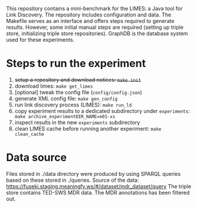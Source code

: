 This repository contains a mini-benchmark for the LIMES: a Java tool for Link
Discovery. The repository includes configuration and data. The Makefile serves
as an interface and offers steps required to generate results. However, some
initial manual steps are required (setting up triple store, initializing triple
store repositories). GraphDB is the database system used for these experiments.

# Steps to run the experiment
1. ~~setup a repository and download notices: `make init`~~
1. download limes: `make get_limes`
1. [optional] tweak the config file (`config/config.json`)
1. generate XML config file: `make gen_config`
1. run link discovery process (LIMES): `make run_ld`
1. copy experiment results to a dedicated subdirectory under `experiments`: ` make archive_experimentDIR_NAME=e01-xs`
1. inspect results in the new `experiments` subdirectory
1. clean LIMES cache before running another experiment: `make clean_cache`

# Data source
Files stored in ./data directory were produced by using 
SPARQL queries based on these stored in ./queries.
Source of the data: https://fuseki.staging.meaningfy.ws/#/dataset/mdr_dataset/query
The triple store contains TED-SWS MDR data. The MDR annotations 
has been filtered out.
